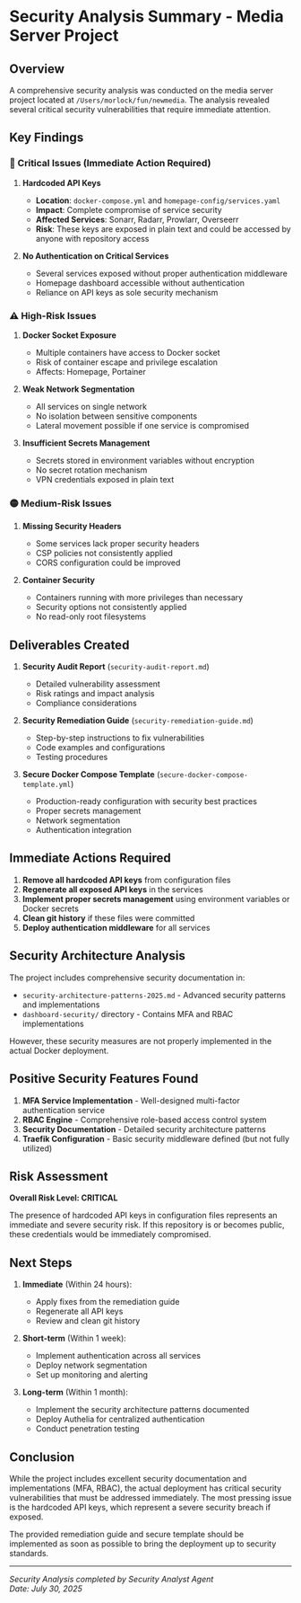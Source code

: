 # Security Analysis Summary - Media Server Project

## Overview
A comprehensive security analysis was conducted on the media server project located at `/Users/morlock/fun/newmedia`. The analysis revealed several critical security vulnerabilities that require immediate attention.

## Key Findings

### 🚨 Critical Issues (Immediate Action Required)

1. **Hardcoded API Keys**
   - **Location**: `docker-compose.yml` and `homepage-config/services.yaml`
   - **Impact**: Complete compromise of service security
   - **Affected Services**: Sonarr, Radarr, Prowlarr, Overseerr
   - **Risk**: These keys are exposed in plain text and could be accessed by anyone with repository access

2. **No Authentication on Critical Services**
   - Several services exposed without proper authentication middleware
   - Homepage dashboard accessible without authentication
   - Reliance on API keys as sole security mechanism

### ⚠️ High-Risk Issues

1. **Docker Socket Exposure**
   - Multiple containers have access to Docker socket
   - Risk of container escape and privilege escalation
   - Affects: Homepage, Portainer

2. **Weak Network Segmentation**
   - All services on single network
   - No isolation between sensitive components
   - Lateral movement possible if one service is compromised

3. **Insufficient Secrets Management**
   - Secrets stored in environment variables without encryption
   - No secret rotation mechanism
   - VPN credentials exposed in plain text

### 🟡 Medium-Risk Issues

1. **Missing Security Headers**
   - Some services lack proper security headers
   - CSP policies not consistently applied
   - CORS configuration could be improved

2. **Container Security**
   - Containers running with more privileges than necessary
   - Security options not consistently applied
   - No read-only root filesystems

## Deliverables Created

1. **Security Audit Report** (`security-audit-report.md`)
   - Detailed vulnerability assessment
   - Risk ratings and impact analysis
   - Compliance considerations

2. **Security Remediation Guide** (`security-remediation-guide.md`)
   - Step-by-step instructions to fix vulnerabilities
   - Code examples and configurations
   - Testing procedures

3. **Secure Docker Compose Template** (`secure-docker-compose-template.yml`)
   - Production-ready configuration with security best practices
   - Proper secrets management
   - Network segmentation
   - Authentication integration

## Immediate Actions Required

1. **Remove all hardcoded API keys** from configuration files
2. **Regenerate all exposed API keys** in the services
3. **Implement proper secrets management** using environment variables or Docker secrets
4. **Clean git history** if these files were committed
5. **Deploy authentication middleware** for all services

## Security Architecture Analysis

The project includes comprehensive security documentation in:
- `security-architecture-patterns-2025.md` - Advanced security patterns and implementations
- `dashboard-security/` directory - Contains MFA and RBAC implementations

However, these security measures are not properly implemented in the actual Docker deployment.

## Positive Security Features Found

1. **MFA Service Implementation** - Well-designed multi-factor authentication service
2. **RBAC Engine** - Comprehensive role-based access control system
3. **Security Documentation** - Detailed security architecture patterns
4. **Traefik Configuration** - Basic security middleware defined (but not fully utilized)

## Risk Assessment

**Overall Risk Level: CRITICAL**

The presence of hardcoded API keys in configuration files represents an immediate and severe security risk. If this repository is or becomes public, these credentials would be immediately compromised.

## Next Steps

1. **Immediate** (Within 24 hours):
   - Apply fixes from the remediation guide
   - Regenerate all API keys
   - Review and clean git history

2. **Short-term** (Within 1 week):
   - Implement authentication across all services
   - Deploy network segmentation
   - Set up monitoring and alerting

3. **Long-term** (Within 1 month):
   - Implement the security architecture patterns documented
   - Deploy Authelia for centralized authentication
   - Conduct penetration testing

## Conclusion

While the project includes excellent security documentation and implementations (MFA, RBAC), the actual deployment has critical security vulnerabilities that must be addressed immediately. The most pressing issue is the hardcoded API keys, which represent a severe security breach if exposed.

The provided remediation guide and secure template should be implemented as soon as possible to bring the deployment up to security standards.

---
*Security Analysis completed by Security Analyst Agent*  
*Date: July 30, 2025*